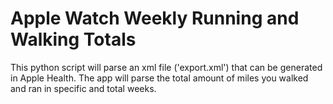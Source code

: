# Apple Watch Weekly Running and Walking Totals
 This python script will parse an xml file ('export.xml') that can be generated in Apple Health. The app will parse the total amount of miles you walked and ran in specific and total weeks.
